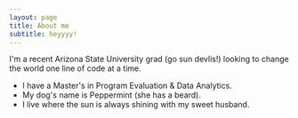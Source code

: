 ```yaml
---
layout: page
title: About me
subtitle: heyyyy!
---
```


I'm a recent Arizona State University grad (go sun devlis!) looking to change the world one line of code at a time. 

- I have a Master's in Program Evaluation & Data Analytics. 
- My dog's name is Peppermint (she has a beard). 
- I live where the sun is always shining with my sweet husband. 

